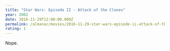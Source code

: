 ```yaml
---
title: "Star Wars: Episode II - Attack of the Clones"
year: 2002
date: 2016-11-29T12:00:00.000Z
permalink: /almanac/movies/2016-11-29-star-wars-episode-ii-attack-of-the-clones/index.html
rating: 1
---
```


Nope.